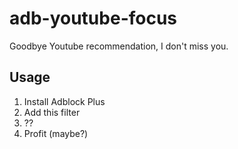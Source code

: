 # adb-youtube-focus

Goodbye Youtube recommendation, I don't miss you.

## Usage

1. Install Adblock Plus
2. Add this filter
3. ??
4. Profit (maybe?)